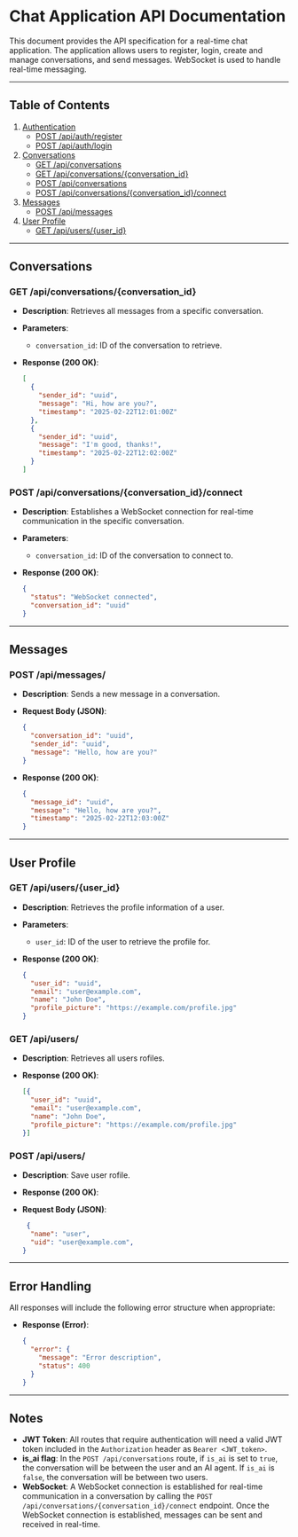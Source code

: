 # Chat Application API Documentation

This document provides the API specification for a real-time chat application. The application allows users to register, login, create and manage conversations, and send messages. WebSocket is used to handle real-time messaging.

---

## Table of Contents

1. [Authentication](#authentication)
   - [POST /api/auth/register](#post-apiauthregister)
   - [POST /api/auth/login](#post-apiauthlogin)
2. [Conversations](#conversations)
   - [GET /api/conversations](#get-apiconversations)
   - [GET /api/conversations/{conversation_id}](#get-apiconversationsconversation_id)
   - [POST /api/conversations](#post-apiconversations)
   - [POST /api/conversations/{conversation_id}/connect](#post-apiconversationsconversation_idconnect)
3. [Messages](#messages)
   - [POST /api/messages](#post-apimessages)
4. [User Profile](#user-profile)
   - [GET /api/users/{user_id}](#get-apiusersuser_id)

---

## Conversations

### GET /api/conversations/{conversation_id}

- **Description**: Retrieves all messages from a specific conversation.
- **Parameters**:
  - `conversation_id`: ID of the conversation to retrieve.
- **Response (200 OK)**:

  ```json
  [
    {
      "sender_id": "uuid",
      "message": "Hi, how are you?",
      "timestamp": "2025-02-22T12:01:00Z"
    },
    {
      "sender_id": "uuid",
      "message": "I'm good, thanks!",
      "timestamp": "2025-02-22T12:02:00Z"
    }
  ]
  ```

### POST /api/conversations/{conversation_id}/connect

- **Description**: Establishes a WebSocket connection for real-time communication in the specific conversation.
- **Parameters**:
  - `conversation_id`: ID of the conversation to connect to.
- **Response (200 OK)**:

  ```json
  {
    "status": "WebSocket connected",
    "conversation_id": "uuid"
  }
  ```

---

## Messages

### POST /api/messages/

- **Description**: Sends a new message in a conversation.
- **Request Body (JSON)**:

  ```json
  {
    "conversation_id": "uuid",
    "sender_id": "uuid",
    "message": "Hello, how are you?"
  }
  ```

- **Response (200 OK)**:

  ```json
  {
    "message_id": "uuid",
    "message": "Hello, how are you?",
    "timestamp": "2025-02-22T12:03:00Z"
  }
  ```

---

## User Profile

### GET /api/users/{user_id}

- **Description**: Retrieves the profile information of a user.
- **Parameters**:
  - `user_id`: ID of the user to retrieve the profile for.
- **Response (200 OK)**:

  ```json
  {
    "user_id": "uuid",
    "email": "user@example.com",
    "name": "John Doe",
    "profile_picture": "https://example.com/profile.jpg"
  }
  ```

### GET /api/users/

- **Description**: Retrieves all users rofiles.
- **Response (200 OK)**:

  ```json
  [{
    "user_id": "uuid",
    "email": "user@example.com",
    "name": "John Doe",
    "profile_picture": "https://example.com/profile.jpg"
  }]
  ```

### POST /api/users/

- **Description**: Save user rofile.
- **Response (200 OK)**:
- **Request Body (JSON)**:

  ```json
   {
    "name": "user",
    "uid": "user@example.com",
  }
  ```
---

## Error Handling

All responses will include the following error structure when appropriate:

- **Response (Error)**:

  ```json
  {
    "error": {
      "message": "Error description",
      "status": 400
    }
  }
  ```

---

## Notes

- **JWT Token**: All routes that require authentication will need a valid JWT token included in the `Authorization` header as `Bearer <JWT_token>`.
- **is_ai flag**: In the `POST /api/conversations` route, if `is_ai` is set to `true`, the conversation will be between the user and an AI agent. If `is_ai` is `false`, the conversation will be between two users.
- **WebSocket**: A WebSocket connection is established for real-time communication in a conversation by calling the `POST /api/conversations/{conversation_id}/connect` endpoint. Once the WebSocket connection is established, messages can be sent and received in real-time.
